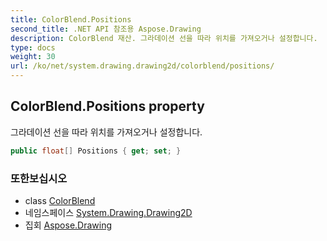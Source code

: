 ```yaml
---
title: ColorBlend.Positions
second_title: .NET API 참조용 Aspose.Drawing
description: ColorBlend 재산. 그라데이션 선을 따라 위치를 가져오거나 설정합니다.
type: docs
weight: 30
url: /ko/net/system.drawing.drawing2d/colorblend/positions/
---
```

## ColorBlend.Positions property

그라데이션 선을 따라 위치를 가져오거나 설정합니다.

```csharp
public float[] Positions { get; set; }
```

### 또한보십시오

* class [ColorBlend](../)
* 네임스페이스 [System.Drawing.Drawing2D](../../colorblend/)
* 집회 [Aspose.Drawing](../../../)


